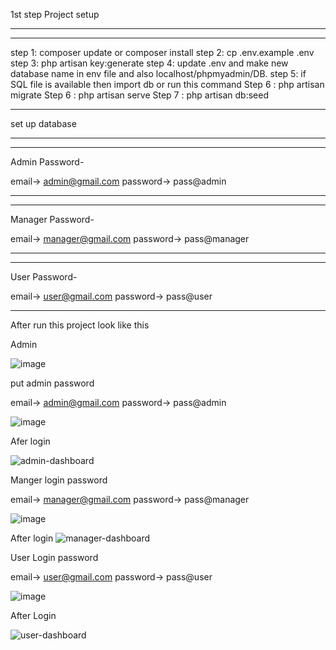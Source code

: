 1st step Project setup
*************************************************
*************************************************

step 1: composer update or composer install
step 2: cp .env.example .env
step 3: php artisan key:generate
step 4: update .env and make new database name in env file and        also localhost/phpmyadmin/DB.
step 5: if SQL  file is available then import db or run this command 
Step 6 : php artisan migrate
Step 6 : php artisan serve
Step 7 : php artisan db:seed


*************************************************
set up database 
*************************************************

*************************************************
Admin Password-

email-> admin@gmail.com
password-> pass@admin

*************************************************
*************************************************
Manager Password-

email-> manager@gmail.com
password-> pass@manager

*************************************************
*************************************************
User Password-

email-> user@gmail.com
password-> pass@user

*************************************************

After run this project look like this

Admin 

![image](https://user-images.githubusercontent.com/73776438/120126471-fce71a00-c1d9-11eb-81ec-8b3252c31b76.png)

 put admin password 
 
email-> admin@gmail.com
password-> pass@admin
 
 ![image](https://user-images.githubusercontent.com/73776438/120126526-2dc74f00-c1da-11eb-95dc-81a1f9f0a2ee.png)

Afer login 

![admin-dashboard](https://user-images.githubusercontent.com/73776438/120126594-6e26cd00-c1da-11eb-97af-89d524f6ef97.png)

Manger login password

email-> manager@gmail.com
password-> pass@manager

![image](https://user-images.githubusercontent.com/73776438/120126630-8991d800-c1da-11eb-825d-eebd8f3add01.png)

After login
![manager-dashboard](https://user-images.githubusercontent.com/73776438/120126680-ad551e00-c1da-11eb-9637-6f6bc59b2efc.png)

User Login password

email-> user@gmail.com
password-> pass@user

![image](https://user-images.githubusercontent.com/73776438/120126698-bf36c100-c1da-11eb-9136-86115ae38670.png)

After Login 

![user-dashboard](https://user-images.githubusercontent.com/73776438/120126736-e3929d80-c1da-11eb-8627-2b268ec18bfd.png)








